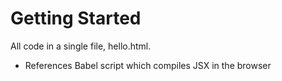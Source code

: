 # Getting Started

All code in a single file, hello.html.
* References Babel script which compiles JSX in the browser